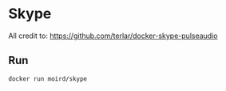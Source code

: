 # Skype #
All credit to: https://github.com/terlar/docker-skype-pulseaudio

## Run ##
```shell
docker run moird/skype
```

